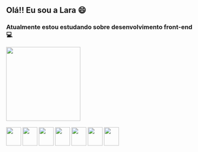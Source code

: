 ## Olá!! Eu sou a Lara 😄
<h3>Atualmente estou estudando sobre desenvolvimento front-end 💻 </h3>
<picture>
<a href="https://github.com/anuraghazra/convoychat">
  <img height=200 align="center" src="https://github-readme-stats.vercel.app/api/top-langs?username=laramoreirab&layout=compact&langs_count=8&card_width=320&theme=moltack" />
</a>
</picture>
<div style="display: inline_block"><br>
   <img align="center"  height="50" width="40" src="https://cdn.jsdelivr.net/gh/devicons/devicon@latest/icons/html5/html5-plain.svg">
   <img align="center"  height="50" width="40" src="https://cdn.jsdelivr.net/gh/devicons/devicon@latest/icons/css3/css3-plain.svg">
   <img align="center"  height="50" width="40" src="https://cdn.jsdelivr.net/gh/devicons/devicon@latest/icons/cplusplus/cplusplus-plain.svg">
   <img align="center"  height="50" width="40" src="https://cdn.jsdelivr.net/gh/devicons/devicon@latest/icons/c/c-plain.svg">
   <img align="center"  height="50" width="40" src="https://cdn.jsdelivr.net/gh/devicons/devicon@latest/icons/java/java-original.svg">
  <img align="center"  height="50" width="40" src="https://cdn.jsdelivr.net/gh/devicons/devicon@latest/icons/javascript/javascript-original.svg">
  <img align="center"  height="50" width="40" src="https://cdn.jsdelivr.net/gh/devicons/devicon@latest/icons/python/python-original.svg">
</div>
